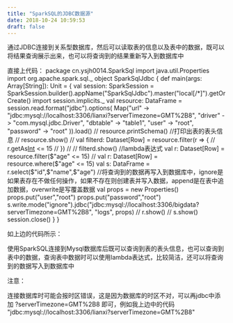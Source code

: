 ```yaml
---
title: "SparkSQL的JDBC数据源"
date: 2018-10-24 10:59:53
draft: false
---
```

通过JDBC连接到关系型数据库，然后可以读取表的信息以及表中的数据，既可以将结果查询展示出来，也可以将查询到的结果重新写入到数据库中

直接上代码：
package cn.ysjh0014.SparkSql import java.util.Properties import org.apache.spark.sql._ object SparkSqlJdbc { def main(args: Array[String]): Unit = { val session: SparkSession = SparkSession.builder().appName("SparkSqlJdbc").master("local[/*]").getOrCreate() import session.implicits._ val resource: DataFrame = session.read.format("jdbc").options( Map("url" -> "jdbc:mysql://localhost:3306/lianxi?serverTimezone=GMT%2B8", "driver" -> "com.mysql.jdbc.Driver", "dbtable" -> "table1", "user" -> "root", "password" -> "root" )).load() // resource.printSchema() //打印出表的表头信息 // resource.show() // val filterd: Dataset[Row] = resource.filter(r => { // r.getAs[Int](1) <= 15 // }) // // filterd.show() //lambda表达式 val r: Dataset[Row] = resource.filter($"age" <= 15) // val r: Dataset[Row] = resource.where($"age" <= 15) val s: DataFrame = r.select($"id",$"name",$"age") //将查询到的数据再写入到数据库中，ignore是如果表存在不做任何操作，如果不存在则创建表并写入数据，append是在表中追加数据，overwrite是写覆盖数据 val props = new Properties() props.put("user","root") props.put("password","root") s.write.mode("ignore").jdbc("jdbc:mysql://localhost:3306/bigdata?serverTimezone=GMT%2B8", "logs", props) // r.show() // s.show() session.close() } }

如上边的代码所示：

使用SparkSQL连接到Mysql数据库后既可以查询到表的表头信息，也可以查询到表中的数据，查询表中数据时可以使用lambda表达式，比较简洁，还可以将查询到的数据写入到数据库中

注意：

连接数据库时可能会报时区错误，这是因为数据库的时区不对，可以再jdbc中添加 ?serverTimezone=GMT%2B8 即可，例如我上边中的代码 "jdbc:mysql://localhost:3306/lianxi?serverTimezone=GMT%2B8"